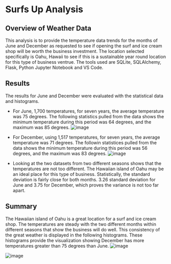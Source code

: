 # Surfs Up Analysis

## Overview of Weather Data
This analysis is to provide the temperature data trends for the months of June and December as requested to see if opening the surf and ice cream shop will be worth the business investment. The location selected specifically is Oahu, Hawaii to see if this is a sustainable year round location for this type of business ventrue. The tools used are SQLite, SQLAlchemy, Flask, Python Jupyter Notebook and VS Code. 

## Results
The results for June and December were evaluated with the statistical data and histograms. 

* For June, 1,700 temperatures, for seven years, the average temperature was 75 degrees. The following statistics pulled from the data shows the minimum temperature during this period was 64 degrees, and the maximum was 85 degrees. 
![image](https://user-images.githubusercontent.com/30300621/183324658-515e5462-43c0-442b-b88c-f34ed3058a97.png)

* For December, using 1,517 temperatures, for seven years, the average temperature was 71 degrees. The followin statistices pulled from the data shows the minimum temperature during this period was 56 degrees, and the maximum was 83 degrees. 
![image](https://user-images.githubusercontent.com/30300621/183324927-96f01558-9426-4f6d-a1a5-d48a9d7d5363.png)

* Looking at the two datasets from two different seasons shows that the temperatures are not too different. The Hawaiian island of Oahu may be an ideal place for this type of business. Statistically, the standard deviation is fairly close for both months. 3.26 standard deviation for June and 3.75 for December, which proves the variance is not too far apart. 

## Summary 
The Hawaiian island of Oahu is a great location for a surf and ice cream shop. The temperatures are steady with the two different months within different seasons that show the business will do well. This consistency of the great weather is displayed in the following histograms. These histograms provide the visualization showing December has more temperatures greater than 75 degrees than June. 
![image](https://user-images.githubusercontent.com/30300621/183325795-c5a29d6c-52be-4554-83a8-a87a2b1a99db.png)

![image](https://user-images.githubusercontent.com/30300621/183325816-f25622aa-023a-47fe-817c-e4ccd57e53fd.png)

